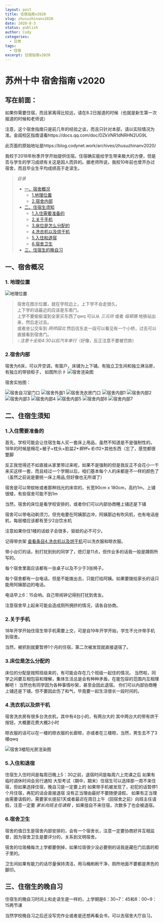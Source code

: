 ```yaml
---
layout: post
title: 住宿指南v2020
slug: zhusuzhinanv2020
date: 2020-8-3
status: publish
author: Cody
categories: 
  - 日常
tags:
  - 住宿
excerpt: 住宿指南v2020
---
```


# 苏州十中 宿舍指南 v2020

## 写在前面：

如果你需要住宿，而且家离得比较远，请在8.2日报道的时候（也就是新生第一次报道的时候和老师说）

注意，这个宿舍指南只是前几年的经验之谈，而且只针对本部，请以实际情况为准。金阊校区指南请看https://docs.qq.com/doc/DZkVNR1dNRHN2UG9L

此页面的原始地址是https://blog.codynet.work/archives/zhusuzhinanv2020/

我校于2018年秋季开学开始提供住宿。住宿确实能给学生带来极大的方便，但是否与学生的学习成绩有关这是因人而异的。据老师所说，我校10年前也曾开办过宿舍，而且毕业生平均成绩高于走读生。


> _目录_
> * [一、宿舍概况](#1)
>   * [1.地理位置](#1.1)
>   * [2.宿舍内部](#1.2)
> * [二、住宿生须知](#2)
>   * [1.入住需要准备的](#2.1)
>   * [2.关于手机](#2.2)
>   * [3.床位是怎么分配的](#2.3)
>   * [4.洗衣机以及烘干机](#2.4)
>   * [5.入住和退宿](#2.5)
>   * [6.宿舍卫生](#2.6)
> * [三、住宿生的晚自习](#3)

<h2 id="1">一、宿舍概况</h2>

<h3 id="1.1">1. 地理位置</h3>

![地理位置](./images/sushe001.jpg)

> 宿舍在图示位置，就在学校边上，上下学不会走很久。  
> 上下学的话最近的应该是东南门。  
> 上学不要偷偷溜到全家买东西了qwq
> 可以从 _三元坊_ 或者 _临顿路_ 地铁站出来，然后走过去。    
或者坐公交车到 _网师园北_  然后往东走一段可以看见有一个小桥，过去可以直接看到宿舍门。  
💡_注意十全街4:30以后汽车单行_（好像，反正注意不要被罚款）

  
<h3 id="1.2">2.宿舍内部</h3>

宿舍为6床，可以开空调，有窗户，床铺为上下铺。有独立卫生间和独立淋浴房，有独立的带锁柜子，
如图所示☟
![宿舍渲染图](./images/sushe002.jpg)

宿舍实拍图：

![宿舍自习室门口](./images/宿舍自习室门口.jpg)
![宿舍外面1](./images/宿舍外面1.jpg)
![宿舍洗衣房门口](./images/宿舍洗衣房门口.jpg)
![宿舍内部1](./images/宿舍内部1.jpg)
![宿舍内部2](./images/宿舍内部2.jpg)
![宿舍内部3](./images/宿舍内部3.jpg)
![宿舍内部4](./images/宿舍内部4.jpg)
![宿舍内部5](./images/宿舍内部5.jpg)
![宿舍内部6](./images/宿舍内部6.jpg)
![宿舍内部7](./images/宿舍内部7.jpg)


<h2 id="2">二、住宿生须知</h2>

<h3 id="2.1">1.入住需要准备的</h3>

首先，学校可能会让住宿生每人买一套床上用品，虽然不知道是不是强制性的。18年的时候是棉花+被子+枕头+脸盆*2+钢杯+毛巾*2+其他东西（忘了，感觉都很蹩脚

反正我觉得还不如直接从家里带过来呢，如果不是强制的但是我反正不会花小一千来买这样一套，而且经过一个学期以后，咱们基本每个人的床都是不一样的颜色了（虽然之前说是要统一床上用品,但好像也无所谓了）

宿舍是可以带蚊帐或者那种挡光的床帘的，长宽90cm x 180cm，高约1m，上铺很矮，有些宿舍可能不到1m

当然，宿舍的床位是看学校安排的，或者你们可以内部协商睡上铺还是下铺

宿舍可以带电动剃须刀，但充电要在阿姨那边冲，阿姨那边有吹风机，也有电话座机，每层楼应该都有至少2台饮水机

注意如果你住1楼的话蚊子会很多，驱蚊的必不可少。

记得带衣架 [查看条目4.洗衣机以及烘干机](#2.4)可以洗衣服和晾衣服。

带小台灯的话，别打扰到别的同学了，熄灯是11点，但作业多的话我一般是蹲厕所写的。

每个宿舍里面应该都有一张桌子以及不少于3张椅子。

每个宿舍都有一台电话，但是不能拨出去，只能打给阿姨。如果要拨给家长的话只能用阿姨那边的电话。

电话早上6：15会响。自己带闹钟记得别打扰到舍友。

注意宿舍早上起来可能会造成厕所拥挤的情况，请各自协商。



<h3 id="2.2">2.关于手机</h3>

18年开学开始住宿生带手机需要上交，可是自19年开学开始，学生不允许带手机到宿舍。

当然，被抓到就要暂停1个月的住宿，第二次被发现就直接退宿了。

<h3 id="2.3">3.床位是怎么分配的</h3>

床位的分配是按照班级来的，有可能会存在几个班级一起住的情况。
当然啦，同学之间要互相包容和理解，集体生活总是会有种种矛盾，在能包容的范围内互相理解吧！
当然也有同学因为各种事情吵架，甚至会因此退宿。
你们可以内部协商睡上铺还是下铺，但不要因此伤了和气，毕竟要一起生活很长一段时间的。


<h3 id="2.4">4.洗衣机以及烘干机</h3>	
宿舍洗衣房有很多台洗衣机，其中有4台小的，有两台大的
其中两台大的带有烘干按钮，大概要花费大概2小时

晾衣服的话可以在一楼的晾衣服的长廊晾，亦或者在三楼晾，当然，男生去不了3楼qwq

![宿舍3楼阳光房渲染图](./images/宿舍3楼阳光房.png)

<h3 id="2.5">5.入住和退宿</h3>

住宿生入住时间是每周日晚上5：30之前，退宿时间是每周六上完课之后
如果有临时调休时间会另行通知
大型考试（期中，期末）住宿生可以选择那一周不来住宿，但如果选择住宿，晚自习是一定要上的
如果带手机被发现了，初犯的话暂停1个月住宿，再犯的话会直接退宿
没有正当理由最好不要随便请假，
如果有正当理由需要请假的，需要家长提前1天或者最迟在周日上午（回宿舍之前）向班主任请假，注意一定要 _家长向班主任请假_ ，如果擅自不来住宿，次数多了也会被退宿。

<h3 id="2.6">6.宿舍卫生</h3>

宿舍的值日生是宿舍内部安排的，会有一个宿舍长，注意一定要协商好并互相监督，因为宿舍卫生是要评分的，关系到文明宿舍。

宿舍的垃圾桶每次上学都要倒掉，如果垃圾很少没必要倒的话我是藏在门后面的柜子里的。

卫生间如果有能力的话尽量保持清洁，用马桶刷刷干净，厕所地面不要都是黑色的脚印。

<h2 id="3">三、住宿生的晚自习</h2>

住宿生的晚自习时间上和走读生是一样的，上学期是6：30~7：45和8：00~9：15两节课

当然学校晚自习之后还没写完作业或者是还想再看会书，可以去宿舍大厅自习。

